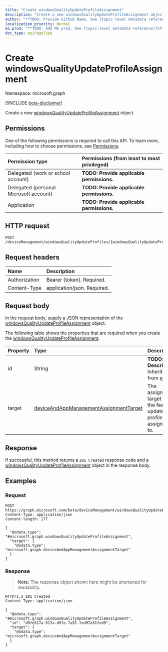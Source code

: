 ```yaml
---
title: "Create windowsQualityUpdateProfileAssignment"
description: "Create a new windowsQualityUpdateProfileAssignment object."
author: "**TODO: Provide Github Name. See [topic-level metadata reference](https://msgo.azurewebsites.net/add/document/guidelines/metadata.html#topic-level-metadata)**"
localization_priority: Normal
ms.prod: "**TODO: Add MS prod. See [topic-level metadata reference](https://msgo.azurewebsites.net/add/document/guidelines/metadata.html#topic-level-metadata)**"
doc_type: apiPageType
---
```


# Create windowsQualityUpdateProfileAssignment
Namespace: microsoft.graph

[!INCLUDE [beta-disclaimer](../../includes/beta-disclaimer.md)]

Create a new [windowsQualityUpdateProfileAssignment](../resources/windowsqualityupdateprofileassignment.md) object.

## Permissions
One of the following permissions is required to call this API. To learn more, including how to choose permissions, see [Permissions](/graph/permissions-reference).

|Permission type|Permissions (from least to most privileged)|
|:---|:---|
|Delegated (work or school account)|**TODO: Provide applicable permissions.**|
|Delegated (personal Microsoft account)|**TODO: Provide applicable permissions.**|
|Application|**TODO: Provide applicable permissions.**|

## HTTP request

<!-- {
  "blockType": "ignored"
}
-->
``` http
POST /deviceManagement/windowsQualityUpdateProfiles/{windowsQualityUpdateProfileId}/assignments
```

## Request headers
|Name|Description|
|:---|:---|
|Authorization|Bearer {token}. Required.|
|Content-Type|application/json. Required.|

## Request body
In the request body, supply a JSON representation of the [windowsQualityUpdateProfileAssignment](../resources/windowsqualityupdateprofileassignment.md) object.

The following table shows the properties that are required when you create the [windowsQualityUpdateProfileAssignment](../resources/windowsqualityupdateprofileassignment.md).

|Property|Type|Description|
|:---|:---|:---|
|id|String|**TODO: Add Description** Inherited from [entity](../resources/entity.md)|
|target|[deviceAndAppManagementAssignmentTarget](../resources/deviceandappmanagementassignmenttarget.md)|The assignment target that the feature update profile is assigned to.|



## Response

If successful, this method returns a `201 Created` response code and a [windowsQualityUpdateProfileAssignment](../resources/windowsqualityupdateprofileassignment.md) object in the response body.

## Examples

### Request
<!-- {
  "blockType": "request",
  "name": "create_windowsqualityupdateprofileassignment_from_"
}
-->
``` http
POST https://graph.microsoft.com/beta/deviceManagement/windowsQualityUpdateProfiles/{windowsQualityUpdateProfileId}/assignments
Content-Type: application/json
Content-length: 177

{
  "@odata.type": "#microsoft.graph.windowsQualityUpdateProfileAssignment",
  "target": {
    "@odata.type": "microsoft.graph.deviceAndAppManagementAssignmentTarget"
  }
}
```


### Response
>**Note:** The response object shown here might be shortened for readability.
<!-- {
  "blockType": "response",
  "truncated": true,
  "@odata.type": "microsoft.graph.windowsQualityUpdateProfileAssignment"
}
-->
``` http
HTTP/1.1 201 Created
Content-Type: application/json

{
  "@odata.type": "#microsoft.graph.windowsQualityUpdateProfileAssignment",
  "id": "d9fe517a-517a-d9fe-7a51-fed97a51fed9",
  "target": {
    "@odata.type": "microsoft.graph.deviceAndAppManagementAssignmentTarget"
  }
}
```

